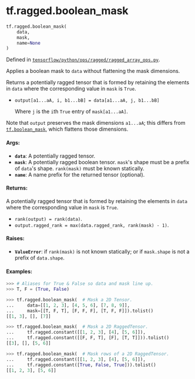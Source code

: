 <div itemscope itemtype="http://developers.google.com/ReferenceObject">
<meta itemprop="name" content="tf.ragged.boolean_mask" />
<meta itemprop="path" content="Stable" />
</div>

# tf.ragged.boolean_mask

``` python
tf.ragged.boolean_mask(
    data,
    mask,
    name=None
)
```



Defined in [`tensorflow/python/ops/ragged/ragged_array_ops.py`](/code/stable/tensorflow/python/ops/ragged/ragged_array_ops.py).

Applies a boolean mask to `data` without flattening the mask dimensions.

Returns a potentially ragged tensor that is formed by retaining the elements
in `data` where the corresponding value in `mask` is `True`.

* `output[a1...aA, i, b1...bB] = data[a1...aA, j, b1...bB]`

   Where `j` is the `i`th `True` entry of `mask[a1...aA]`.

Note that `output` preserves the mask dimensions `a1...aA`; this differs
from <a href="../../tf/boolean_mask.md"><code>tf.boolean_mask</code></a>, which flattens those dimensions.

#### Args:

* <b>`data`</b>: A potentially ragged tensor.
* <b>`mask`</b>: A potentially ragged boolean tensor.  `mask`'s shape must be a prefix
    of `data`'s shape.  `rank(mask)` must be known statically.
* <b>`name`</b>: A name prefix for the returned tensor (optional).


#### Returns:

A potentially ragged tensor that is formed by retaining the elements in
`data` where the corresponding value in `mask` is `True`.

* `rank(output) = rank(data)`.
* `output.ragged_rank = max(data.ragged_rank, rank(mask) - 1)`.


#### Raises:

* <b>`ValueError`</b>: if `rank(mask)` is not known statically; or if `mask.shape` is
    not a prefix of `data.shape`.

#### Examples:
  ```python
  >>> # Aliases for True & False so data and mask line up.
  >>> T, F = (True, False)

  >>> tf.ragged.boolean_mask(  # Mask a 2D Tensor.
  ...     data=[[1, 2, 3], [4, 5, 6], [7, 8, 9]],
  ...     mask=[[T, F, T], [F, F, F], [T, F, F]]).tolist()
  [[1, 3], [], [7]]

  >>> tf.ragged.boolean_mask(  # Mask a 2D RaggedTensor.
  ...     tf.ragged.constant([[1, 2, 3], [4], [5, 6]]),
  ...     tf.ragged.constant([[F, F, T], [F], [T, T]])).tolist()
  [[3], [], [5, 6]]

  >>> tf.ragged.boolean_mask(  # Mask rows of a 2D RaggedTensor.
  ...     tf.ragged.constant([[1, 2, 3], [4], [5, 6]]),
  ...     tf.ragged.constant([True, False, True])).tolist()
  [[1, 2, 3], [5, 6]]
  ```